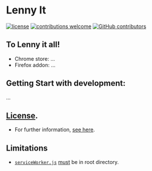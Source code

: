 # Lenny It


[![license](https://img.shields.io/badge/license-The%20Unlicense-inactive.svg)](https://github.com/andersonbosa/lennyit/blob/master/LICENSE)
[![contributions welcome](https://img.shields.io/badge/contributions-welcome-brightgreen.svg)](https://github.com/andersonbosa/lennyit/issues)
[![GitHub contributors](https://img.shields.io/github/contributors/andersonbosa/lennyit.svg)](https://github.com/andersonbosa/lennyit/graphs/contributors/)

## To Lenny it all! 

- Chrome store: ...
- Firefox addon: ...

## Getting Start with development:

...


## [License](./LICENSE).

- For further information, [see here](https://unlicense.org).

## Limitations

- [`serviceWorker.js`](serviceWorker.js) [must][serviceWorkLimt] be in root directory.

<!-- 

## Todo

- [x] configurar manifest.json
- [x] [banco](public/js/database.js) base para testar o app 
- [x] plugin panel
- [ ] escutar 'selectionchange' - esse evento é disparado quando um texto é digitado
  - [ ] parsear o que está escrito
  - [ ] 
  
## Sources

- https://developer.chrome.com/docs/extensions/mv3/intro/
  - https://developer.chrome.com/docs/extensions/mv3/intro/mv3-overview/
- https://github.com/GoogleChrome/chrome-extensions-samples
- https://github.com/IgorHalfeld/pr-maneiro
- https://www.sitepoint.com/create-chrome-extension-10-minutes-flat/
- https://github.com/GoogleChrome/chrome-extensions-samples/blob/main/apps/samples/keyboard-handler/README.md
- https://lenny-face-generator.textsmilies.com/?cr=bW91dGh%2Bdy5udy5pZV9leWVzfncubzEuNHdfZWFyc34xNC0xNQ%3D%3D
- https://github.com/LennyToday/RESTful-lenny
- https://addons.mozilla.org/pt-BR/firefox/
- https://developer.chrome.com/docs/extensions/mv2/tut_debugging/
- https://medium.com/tengio-ltd/merging-multiple-service-worker-scripts-in-the-same-scope-83213da915ad
- 

-->

[serviceWorkLimt]: https://stackoverflow.com/questions/66114920/service-worker-registration-failed-chrome-extension